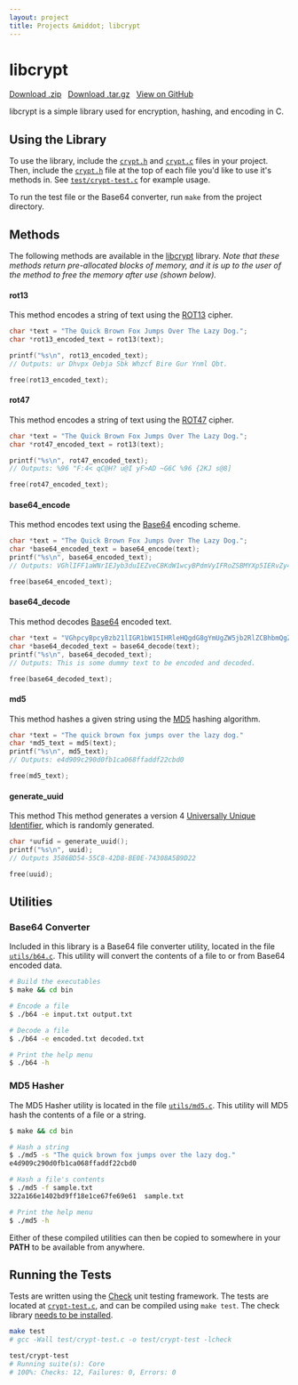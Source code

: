 ```yaml
---
layout: project
title: Projects &middot; libcrypt
---
```


# libcrypt

<i class="fa fa-cloud-download"></i> <a href="https://github.com/caseyscarborough/libcrypt/zipball/master">Download .zip</a> &nbsp; 
<i class="fa fa-cloud-download"></i> <a href="https://github.com/caseyscarborough/libcrypt/tarball/master">Download .tar.gz</a> &nbsp; 
<i class="fa fa-github"></i> <a href="https://github.com/caseyscarborough/libcrypt">View on GitHub</a>

libcrypt is a simple library used for encryption, hashing, and encoding in C.

## Using the Library

To use the library, include the [`crypt.h`](https://github.com/caseyscarborough/libcrypt/blob/master/src/crypt.h) and [`crypt.c`](https://github.com/caseyscarborough/libcrypt/blob/master/src/crypt.c) files in your project. Then, include the [`crypt.h`](https://github.com/caseyscarborough/libcrypt/blob/master/src/crypt.h) file at the top of each file you'd like to use it's methods in. See [`test/crypt-test.c`](https://github.com/caseyscarborough/libcrypt/blob/master/test/crypt-test.c) for example usage.

To run the test file or the Base64 converter, run `make` from the project directory.

## Methods

The following methods are available in the [libcrypt](https://github.com/caseyscarborough/libcrypt) library. _Note that these methods return pre-allocated blocks of memory, and it is up to the user of the method to free the memory after use (shown below)._

#### rot13

This method encodes a string of text using the [ROT13](http://en.wikipedia.org/wiki/ROT13) cipher.

```cpp
char *text = "The Quick Brown Fox Jumps Over The Lazy Dog.";
char *rot13_encoded_text = rot13(text);

printf("%s\n", rot13_encoded_text);
// Outputs: ur Dhvpx Oebja Sbk Whzcf Bire Gur Ynml Qbt.

free(rot13_encoded_text);
```

#### rot47

This method encodes a string of text using the [ROT47](http://en.wikipedia.org/wiki/ROT47#Variants) cipher.

```cpp
char *text = "The Quick Brown Fox Jumps Over The Lazy Dog.";
char *rot47_encoded_text = rot13(text);

printf("%s\n", rot47_encoded_text);
// Outputs: %96 "F:4< qC@H? u@I yF>AD ~G6C %96 {2KJ s@8]

free(rot47_encoded_text);
```

#### base64_encode

This method encodes text using the [Base64](http://en.wikipedia.org/wiki/Base64) encoding scheme.

```cpp
char *text = "The Quick Brown Fox Jumps Over The Lazy Dog.";
char *base64_encoded_text = base64_encode(text);
printf("%s\n", base64_encoded_text);
// Outputs: VGhlIFF1aWNrIEJyb3duIEZveCBKdW1wcyBPdmVyIFRoZSBMYXp5IERvZy4=

free(base64_encoded_text);
```

#### base64_decode

This method decodes [Base64](http://en.wikipedia.org/wiki/Base64) encoded text.

```cpp
char *text = "VGhpcyBpcyBzb21lIGR1bW15IHRleHQgdG8gYmUgZW5jb2RlZCBhbmQgZGVjb2RlZC4=";
char *base64_decoded_text = base64_decode(text);
printf("%s\n", base64_decoded_text);
// Outputs: This is some dummy text to be encoded and decoded.

free(base64_decoded_text);
```

#### md5

This method hashes a given string using the [MD5](http://en.wikipedia.org/wiki/MD5) hashing algorithm.

```cpp
char *text = "The quick brown fox jumps over the lazy dog."
char *md5_text = md5(text);
printf("%s\n", md5_text);
// Outputs: e4d909c290d0fb1ca068ffaddf22cbd0

free(md5_text);
```

#### generate_uuid

This method This method generates a version 4 [Universally Unique Identifier](http://en.wikipedia.org/wiki/Universally_unique_identifier#Version_4_.28random.29), which is randomly generated.

```cpp
char *uufid = generate_uuid();
printf("%s\n", uuid);
// Outputs 3586BD54-55C8-42D8-BE0E-74308A5B9D22

free(uuid);
```

## Utilities

### Base64 Converter

Included in this library is a Base64 file converter utility, located in the file [`utils/b64.c`](https://github.com/caseyscarborough/libcrypt/blob/master/utils/b64.c). This utility will convert the contents of a file to or from Base64 encoded data.

```bash
# Build the executables
$ make && cd bin

# Encode a file
$ ./b64 -e input.txt output.txt

# Decode a file
$ ./b64 -e encoded.txt decoded.txt

# Print the help menu
$ ./b64 -h
```

### MD5 Hasher

The MD5 Hasher utility is located in the file [`utils/md5.c`](https://github.com/caseyscarborough/libcrypt/blob/master/utils/md5.c). This utility will MD5 hash the contents of a file or a string.

```bash
$ make && cd bin

# Hash a string
$ ./md5 -s "The quick brown fox jumps over the lazy dog."
e4d909c290d0fb1ca068ffaddf22cbd0

# Hash a file's contents
$ ./md5 -f sample.txt
322a166e1402bd9ff18e1ce67fe69e61  sample.txt

# Print the help menu
$ ./md5 -h
```

Either of these compiled utilities can then be copied to somewhere in your __PATH__ to be available from anywhere.

## Running the Tests

Tests are written using the [Check](http://check.sourceforge.net/) unit testing framework. The tests are located at [`crypt-test.c`](https://github.com/caseyscarborough/libcrypt/blob/master/test/crypt-test.c), and can be compiled using `make test`. The check library [needs to be installed](http://check.sourceforge.net/web/install.html).

```bash
make test
# gcc -Wall test/crypt-test.c -o test/crypt-test -lcheck

test/crypt-test
# Running suite(s): Core
# 100%: Checks: 12, Failures: 0, Errors: 0
```
